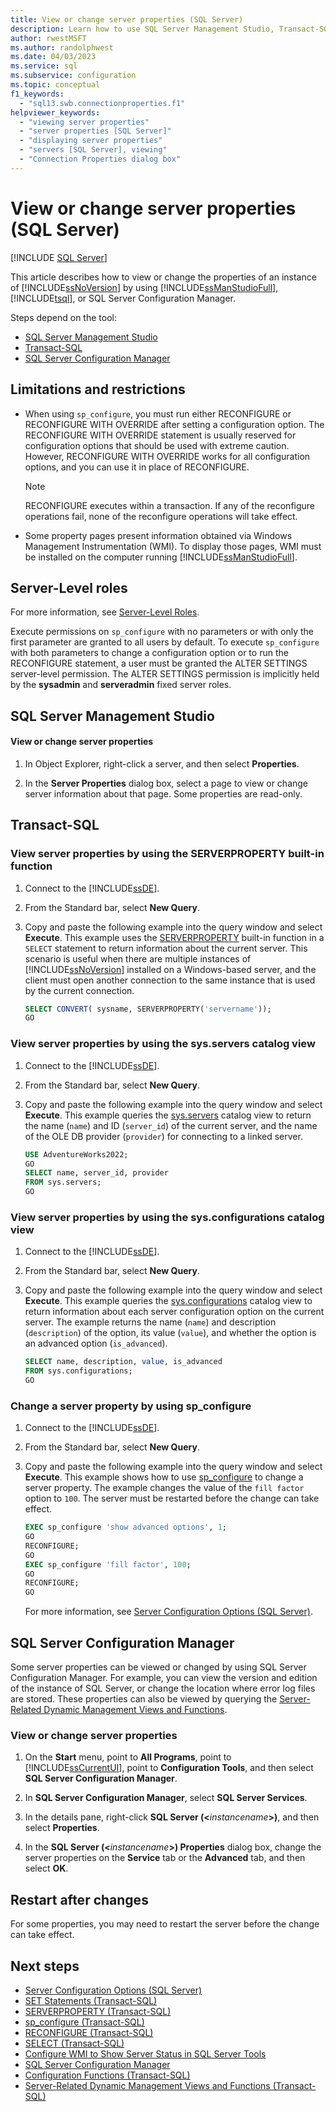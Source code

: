 ```yaml
---
title: View or change server properties (SQL Server)
description: Learn how to use SQL Server Management Studio, Transact-SQL, or SQL Server Configuration Manager to view or change the properties of an instance of SQL Server.
author: rwestMSFT
ms.author: randolphwest
ms.date: 04/03/2023
ms.service: sql
ms.subservice: configuration
ms.topic: conceptual
f1_keywords:
  - "sql13.swb.connectionproperties.f1"
helpviewer_keywords:
  - "viewing server properties"
  - "server properties [SQL Server]"
  - "displaying server properties"
  - "servers [SQL Server], viewing"
  - "Connection Properties dialog box"
---
```

# View or change server properties (SQL Server)

[!INCLUDE [SQL Server](../../includes/applies-to-version/sqlserver.md)]

This article describes how to view or change the properties of an instance of [!INCLUDE[ssNoVersion](../../includes/ssnoversion-md.md)] by using [!INCLUDE[ssManStudioFull](../../includes/ssmanstudiofull-md.md)], [!INCLUDE[tsql](../../includes/tsql-md.md)], or SQL Server Configuration Manager.

Steps depend on the tool:

- [SQL Server Management Studio](#SSMSProcedure)  
- [Transact-SQL](#TsqlProcedure)  
- [SQL Server Configuration Manager](#PowerShellProcedure)

## <a id="Restrictions"></a> Limitations and restrictions

- When using `sp_configure`, you must run either RECONFIGURE or RECONFIGURE WITH OVERRIDE after setting a configuration option. The RECONFIGURE WITH OVERRIDE statement is usually reserved for configuration options that should be used with extreme caution. However, RECONFIGURE WITH OVERRIDE works for all configuration options, and you can use it in place of RECONFIGURE.

  > [!NOTE]  
  >  RECONFIGURE executes within a transaction. If any of the reconfigure operations fail, none of the reconfigure operations will take effect.

- Some property pages present information obtained via Windows Management Instrumentation (WMI). To display those pages, WMI must be installed on the computer running [!INCLUDE[ssManStudioFull](../../includes/ssmanstudiofull-md.md)].

## <a id="Security"></a> Server-Level roles

For more information, see [Server-Level Roles](../../relational-databases/security/authentication-access/server-level-roles.md).

Execute permissions on `sp_configure` with no parameters or with only the first parameter are granted to all users by default. To execute `sp_configure` with both parameters to change a configuration option or to run the RECONFIGURE statement, a user must be granted the ALTER SETTINGS server-level permission. The ALTER SETTINGS permission is implicitly held by the **sysadmin** and **serveradmin** fixed server roles.

## <a id="SSMSProcedure"></a> SQL Server Management Studio

#### View or change server properties

1. In Object Explorer, right-click a server, and then select **Properties**.

1. In the **Server Properties** dialog box, select a page to view or change server information about that page. Some properties are read-only.

## <a id="TsqlProcedure"></a> Transact-SQL

### View server properties by using the SERVERPROPERTY built-in function

1. Connect to the [!INCLUDE[ssDE](../../includes/ssde-md.md)].

1. From the Standard bar, select **New Query**.

1. Copy and paste the following example into the query window and select **Execute**. This example uses the [SERVERPROPERTY](../../t-sql/functions/serverproperty-transact-sql.md) built-in function in a `SELECT` statement to return information about the current server. This scenario is useful when there are multiple instances of [!INCLUDE[ssNoVersion](../../includes/ssnoversion-md.md)] installed on a Windows-based server, and the client must open another connection to the same instance that is used by the current connection.

   ```sql
   SELECT CONVERT( sysname, SERVERPROPERTY('servername'));
   GO
   ```

### View server properties by using the sys.servers catalog view

1. Connect to the [!INCLUDE[ssDE](../../includes/ssde-md.md)].

1. From the Standard bar, select **New Query**.

1. Copy and paste the following example into the query window and select **Execute**. This example queries the [sys.servers](../../relational-databases/system-catalog-views/sys-servers-transact-sql.md) catalog view to return the name (`name`) and ID (`server_id`) of the current server, and the name of the OLE DB provider (`provider`) for connecting to a linked server.

   ```sql
   USE AdventureWorks2022;
   GO
   SELECT name, server_id, provider
   FROM sys.servers;
   GO
   ```

### View server properties by using the sys.configurations catalog view

1. Connect to the [!INCLUDE[ssDE](../../includes/ssde-md.md)].

1. From the Standard bar, select **New Query**.

1. Copy and paste the following example into the query window and select **Execute**. This example queries the [sys.configurations](../../relational-databases/system-catalog-views/sys-configurations-transact-sql.md) catalog view to return information about each server configuration option on the current server. The example returns the name (`name`) and description (`description`) of the option, its value (`value`), and whether the option is an advanced option (`is_advanced`).

    ```sql
    SELECT name, description, value, is_advanced
    FROM sys.configurations;
    GO
    ```

### Change a server property by using sp_configure

1. Connect to the [!INCLUDE[ssDE](../../includes/ssde-md.md)].

1. From the Standard bar, select **New Query**.

1. Copy and paste the following example into the query window and select **Execute**. This example shows how to use [sp_configure](../../relational-databases/system-stored-procedures/sp-configure-transact-sql.md) to change a server property. The example changes the value of the `fill factor` option to `100`. The server must be restarted before the change can take effect.

   ```sql
   EXEC sp_configure 'show advanced options', 1;
   GO
   RECONFIGURE;
   GO
   EXEC sp_configure 'fill factor', 100;
   GO
   RECONFIGURE;
   GO
   ```

   For more information, see [Server Configuration Options (SQL Server)](../../database-engine/configure-windows/server-configuration-options-sql-server.md).

## <a id="PowerShellProcedure"></a> SQL Server Configuration Manager

Some server properties can be viewed or changed by using SQL Server Configuration Manager. For example, you can view the version and edition of the instance of SQL Server, or change the location where error log files are stored. These properties can also be viewed by querying the [Server-Related Dynamic Management Views and Functions](../../relational-databases/system-dynamic-management-views/server-related-dynamic-management-views-and-functions-transact-sql.md).

### View or change server properties

1. On the **Start** menu, point to **All Programs**, point to [!INCLUDE[ssCurrentUI](../../includes/sscurrentui-md.md)], point to **Configuration Tools**, and then select **SQL Server Configuration Manager**.

1. In **SQL Server Configuration Manager**, select **SQL Server Services**.

1. In the details pane, right-click **SQL Server (\<**_instancename_**>)**, and then select **Properties**.

1. In the **SQL Server (\<**_instancename_**>) Properties** dialog box, change the server properties on the **Service** tab or the **Advanced** tab, and then select **OK**.

## <a id="FollowUp"></a> Restart after changes

For some properties, you may need to restart the server before the change can take effect.

## Next steps

- [Server Configuration Options (SQL Server)](../../database-engine/configure-windows/server-configuration-options-sql-server.md)
- [SET Statements (Transact-SQL)](../../t-sql/statements/set-statements-transact-sql.md)
- [SERVERPROPERTY (Transact-SQL)](../../t-sql/functions/serverproperty-transact-sql.md)
- [sp_configure (Transact-SQL)](../../relational-databases/system-stored-procedures/sp-configure-transact-sql.md)
- [RECONFIGURE (Transact-SQL)](../../t-sql/language-elements/reconfigure-transact-sql.md)
- [SELECT (Transact-SQL)](../../t-sql/queries/select-transact-sql.md)
- [Configure WMI to Show Server Status in SQL Server Tools](../../ssms/configure-wmi-to-show-server-status-in-sql-server-tools.md)
- [SQL Server Configuration Manager](../../relational-databases/sql-server-configuration-manager.md)
- [Configuration Functions (Transact-SQL)](../../t-sql/functions/configuration-functions-transact-sql.md)
- [Server-Related Dynamic Management Views and Functions (Transact-SQL)](../../relational-databases/system-dynamic-management-views/server-related-dynamic-management-views-and-functions-transact-sql.md)
